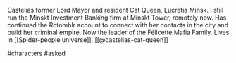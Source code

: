 Castelias former Lord Mayor and resident Cat Queen, Lucretia Minsk. I still run the Minskt Investment Banking firm at Minskt Tower, remotely now. Has continued the Rotomblr account to connect with her contacts in the city and build her criminal empire. Now the leader of the Félicette Mafia Family. Lives in [[Spider-people universe]]. [[@castelias-cat-queen]]

#characters #asked 
